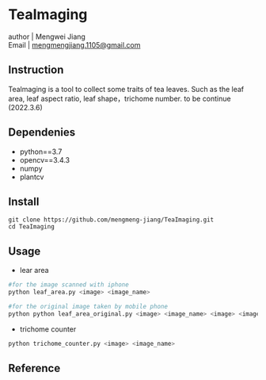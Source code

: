 # TeaImaging

author | Mengwei Jiang  
Email | mengmengjiang.1105@gmail.com

## Instruction
Tealmaging is a tool to collect some traits of tea leaves. Such as the leaf area, leaf aspect ratio, leaf shape，trichome number.
to be continue (2022.3.6)

## Dependenies
- python==3.7  
- opencv==3.4.3  
- numpy  
- plantcv  
## Install
```
git clone https://github.com/mengmeng-jiang/TeaImaging.git
cd TeaImaging
```
## Usage
- lear area
```python
#for the image scanned with iphone
python leaf_area.py <image> <image_name>

#for the original image taken by mobile phone
python python leaf_area_original.py <image> <image_name> <image> <image_name>
```
- trichome counter
```python
python trichome_counter.py <image> <image_name>
```
## Reference

